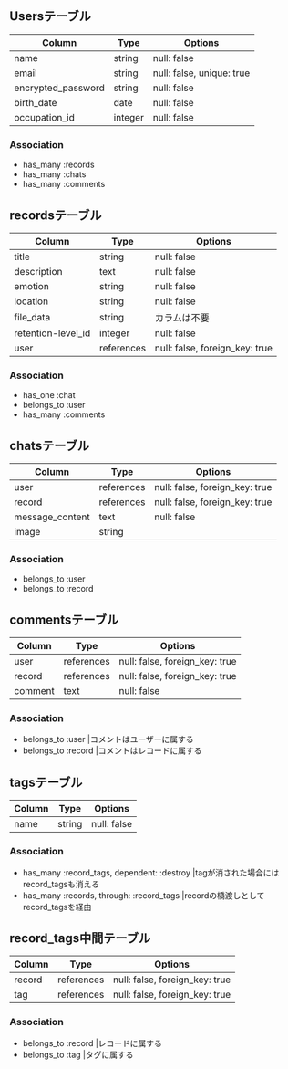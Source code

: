 ## Usersテーブル

|Column             |Type         |Options                  |
|-------------------|-------------|-------------------------|
|name               |string       |null: false              |
|email              |string       |null: false, unique: true|
|encrypted_password |string       |null: false              |
|birth_date         |date         |null: false              |
|occupation_id      |integer      |null: false              | 


### Association
- has_many :records
- has_many :chats
- has_many :comments

## recordsテーブル

|Column             |Type         |Options                  |
|-------------------|-------------|-------------------------|
|title              |string       |null: false              |
|description        |text         |null: false              |
|emotion            |string       |null: false              |
|location           |string       |null: false              |
|file_data          |string       |カラムは不要               | 
|retention-level_id |integer      |null: false              | 
|user               |references   |null: false, foreign_key: true| 


### Association
- has_one :chat
- belongs_to :user
- has_many :comments

## chatsテーブル

|Column             |Type         |Options                  |
|-------------------|-------------|-------------------------|
|user               |references   |null: false, foreign_key: true|
|record             |references   |null: false, foreign_key: true|
|message_content    |text         |null: false              |
|image              |string       |                         |


### Association
- belongs_to :user
- belongs_to :record

## commentsテーブル

|Column             |Type         |Options                  |
|-------------------|-------------|-------------------------|
|user               |references   |null: false, foreign_key: true|
|record             |references   |null: false, foreign_key: true|
|comment            |text         |null: false              |


### Association
- belongs_to :user        |コメントはユーザーに属する
- belongs_to :record      |コメントはレコードに属する

## tagsテーブル

|Column             |Type         |Options                  |
|-------------------|-------------|-------------------------|
|name               |string       |null: false              |

### Association
- has_many :record_tags, dependent: :destroy  |tagが消された場合にはrecord_tagsも消える
- has_many :records, through: :record_tags    |recordの橋渡しとしてrecord_tagsを経由

## record_tags中間テーブル

|Column             |Type         |Options                  |
|-------------------|-------------|-------------------------|
|record             |references   |null: false, foreign_key: true|
|tag                |references   |null: false, foreign_key: true|

### Association
- belongs_to :record    |レコードに属する
- belongs_to :tag       |タグに属する